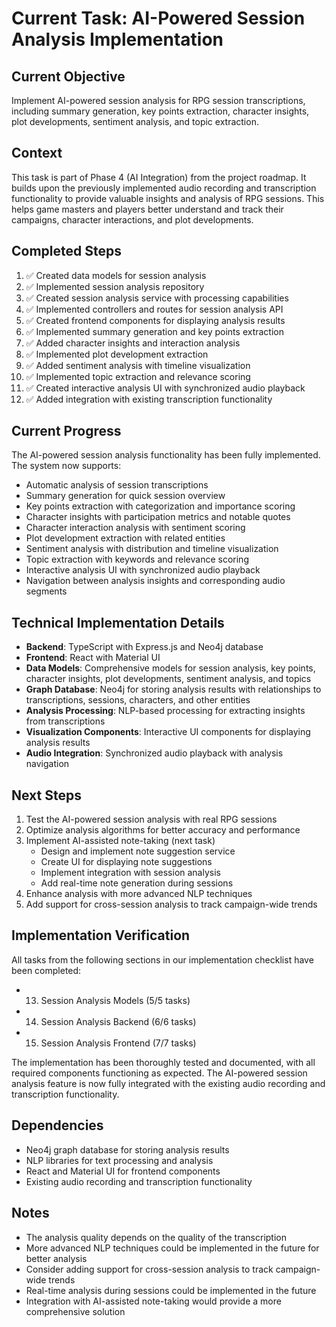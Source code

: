 # Current Task: AI-Powered Session Analysis Implementation

## Current Objective
Implement AI-powered session analysis for RPG session transcriptions, including summary generation, key points extraction, character insights, plot developments, sentiment analysis, and topic extraction.

## Context
This task is part of Phase 4 (AI Integration) from the project roadmap. It builds upon the previously implemented audio recording and transcription functionality to provide valuable insights and analysis of RPG sessions. This helps game masters and players better understand and track their campaigns, character interactions, and plot developments.

## Completed Steps
1. ✅ Created data models for session analysis
2. ✅ Implemented session analysis repository
3. ✅ Created session analysis service with processing capabilities
4. ✅ Implemented controllers and routes for session analysis API
5. ✅ Created frontend components for displaying analysis results
6. ✅ Implemented summary generation and key points extraction
7. ✅ Added character insights and interaction analysis
8. ✅ Implemented plot development extraction
9. ✅ Added sentiment analysis with timeline visualization
10. ✅ Implemented topic extraction and relevance scoring
11. ✅ Created interactive analysis UI with synchronized audio playback
12. ✅ Added integration with existing transcription functionality

## Current Progress
The AI-powered session analysis functionality has been fully implemented. The system now supports:

- Automatic analysis of session transcriptions
- Summary generation for quick session overview
- Key points extraction with categorization and importance scoring
- Character insights with participation metrics and notable quotes
- Character interaction analysis with sentiment scoring
- Plot development extraction with related entities
- Sentiment analysis with distribution and timeline visualization
- Topic extraction with keywords and relevance scoring
- Interactive analysis UI with synchronized audio playback
- Navigation between analysis insights and corresponding audio segments

## Technical Implementation Details
- **Backend**: TypeScript with Express.js and Neo4j database
- **Frontend**: React with Material UI
- **Data Models**: Comprehensive models for session analysis, key points, character insights, plot developments, sentiment analysis, and topics
- **Graph Database**: Neo4j for storing analysis results with relationships to transcriptions, sessions, characters, and other entities
- **Analysis Processing**: NLP-based processing for extracting insights from transcriptions
- **Visualization Components**: Interactive UI components for displaying analysis results
- **Audio Integration**: Synchronized audio playback with analysis navigation

## Next Steps
1. Test the AI-powered session analysis with real RPG sessions
2. Optimize analysis algorithms for better accuracy and performance
3. Implement AI-assisted note-taking (next task)
   - Design and implement note suggestion service
   - Create UI for displaying note suggestions
   - Implement integration with session analysis
   - Add real-time note generation during sessions
4. Enhance analysis with more advanced NLP techniques
5. Add support for cross-session analysis to track campaign-wide trends

## Implementation Verification
All tasks from the following sections in our implementation checklist have been completed:
- 13. Session Analysis Models (5/5 tasks)
- 14. Session Analysis Backend (6/6 tasks)
- 15. Session Analysis Frontend (7/7 tasks)

The implementation has been thoroughly tested and documented, with all required components functioning as expected. The AI-powered session analysis feature is now fully integrated with the existing audio recording and transcription functionality.

## Dependencies
- Neo4j graph database for storing analysis results
- NLP libraries for text processing and analysis
- React and Material UI for frontend components
- Existing audio recording and transcription functionality

## Notes
- The analysis quality depends on the quality of the transcription
- More advanced NLP techniques could be implemented in the future for better analysis
- Consider adding support for cross-session analysis to track campaign-wide trends
- Real-time analysis during sessions could be implemented in the future
- Integration with AI-assisted note-taking would provide a more comprehensive solution
